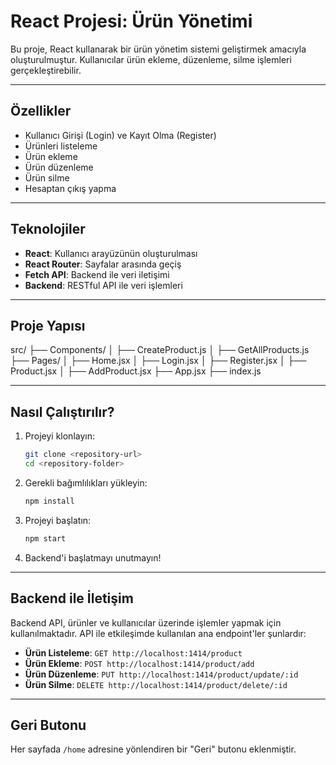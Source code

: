 # React Projesi: Ürün Yönetimi

Bu proje, React kullanarak bir ürün yönetim sistemi geliştirmek amacıyla oluşturulmuştur. Kullanıcılar ürün ekleme, düzenleme, silme işlemleri gerçekleştirebilir.

---

## **Özellikler**
- Kullanıcı Girişi (Login) ve Kayıt Olma (Register)
- Ürünleri listeleme
- Ürün ekleme
- Ürün düzenleme
- Ürün silme
- Hesaptan çıkış yapma

---

## **Teknolojiler**
- **React**: Kullanıcı arayüzünün oluşturulması
- **React Router**: Sayfalar arasında geçiş
- **Fetch API**: Backend ile veri iletişimi
- **Backend**: RESTful API ile veri işlemleri

---

## **Proje Yapısı**
src/ ├── Components/ │   ├── CreateProduct.js │   ├── GetAllProducts.js ├── Pages/ │   ├── Home.jsx │   ├── Login.jsx │   ├── Register.jsx │   ├── Product.jsx │   ├── AddProduct.jsx ├── App.jsx ├── index.js

---

## **Nasıl Çalıştırılır?**
1. Projeyi klonlayın:
    ```bash
    git clone <repository-url>
    cd <repository-folder>
    ```
2. Gerekli bağımlılıkları yükleyin:
    ```bash
    npm install
    ```
3. Projeyi başlatın:
    ```bash
    npm start
    ```
4. Backend'i başlatmayı unutmayın!

---

## **Backend ile İletişim**
Backend API, ürünler ve kullanıcılar üzerinde işlemler yapmak için kullanılmaktadır. API ile etkileşimde kullanılan ana endpoint'ler şunlardır:
- **Ürün Listeleme**: `GET http://localhost:1414/product`
- **Ürün Ekleme**: `POST http://localhost:1414/product/add`
- **Ürün Düzenleme**: `PUT http://localhost:1414/product/update/:id`
- **Ürün Silme**: `DELETE http://localhost:1414/product/delete/:id`

---

## **Geri Butonu**
Her sayfada `/home` adresine yönlendiren bir "Geri" butonu eklenmiştir.

